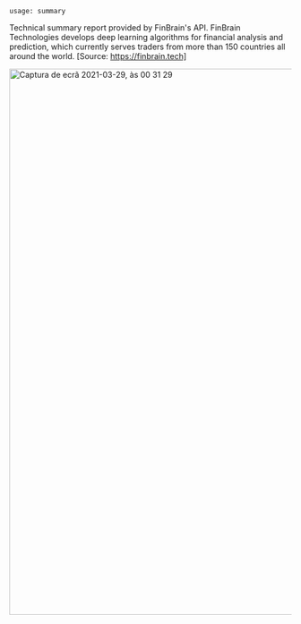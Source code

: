 ```
usage: summary
```

Technical summary report provided by FinBrain's API. FinBrain Technologies develops deep learning algorithms for financial analysis and prediction, which currently serves traders from more than 150 countries all around the world. [Source: https://finbrain.tech]

<img width="976" alt="Captura de ecrã 2021-03-29, às 00 31 29" src="https://user-images.githubusercontent.com/25267873/112772089-db758080-9026-11eb-93d5-9fd7a4b40380.png">

